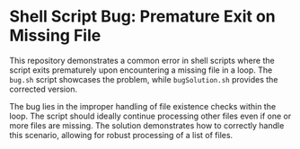 # Shell Script Bug: Premature Exit on Missing File

This repository demonstrates a common error in shell scripts where the script exits prematurely upon encountering a missing file in a loop.  The `bug.sh` script showcases the problem, while `bugSolution.sh` provides the corrected version.

The bug lies in the improper handling of file existence checks within the loop.  The script should ideally continue processing other files even if one or more files are missing.  The solution demonstrates how to correctly handle this scenario, allowing for robust processing of a list of files.
